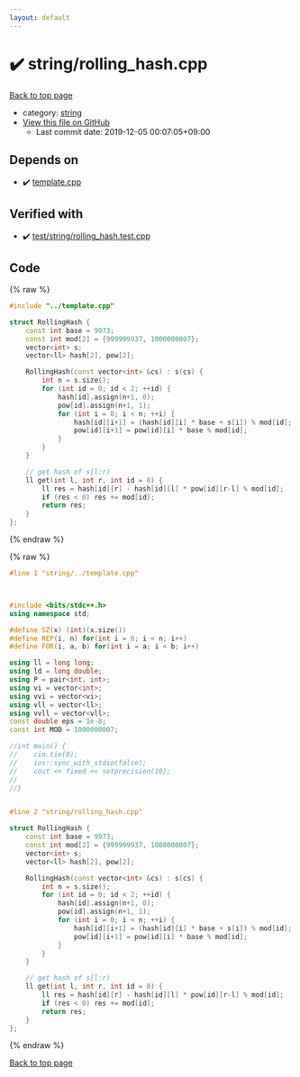 ```yaml
---
layout: default
---
```


<!-- mathjax config similar to math.stackexchange -->
<script type="text/javascript" async
  src="https://cdnjs.cloudflare.com/ajax/libs/mathjax/2.7.5/MathJax.js?config=TeX-MML-AM_CHTML">
</script>
<script type="text/x-mathjax-config">
  MathJax.Hub.Config({
    TeX: { equationNumbers: { autoNumber: "AMS" }},
    tex2jax: {
      inlineMath: [ ['$','$'] ],
      processEscapes: true
    },
    "HTML-CSS": { matchFontHeight: false },
    displayAlign: "left",
    displayIndent: "2em"
  });
</script>

<script type="text/javascript" src="https://cdnjs.cloudflare.com/ajax/libs/jquery/3.4.1/jquery.min.js"></script>
<script src="https://cdn.jsdelivr.net/npm/jquery-balloon-js@1.1.2/jquery.balloon.min.js" integrity="sha256-ZEYs9VrgAeNuPvs15E39OsyOJaIkXEEt10fzxJ20+2I=" crossorigin="anonymous"></script>
<script type="text/javascript" src="../../assets/js/copy-button.js"></script>
<link rel="stylesheet" href="../../assets/css/copy-button.css" />


# :heavy_check_mark: string/rolling_hash.cpp

<a href="../../index.html">Back to top page</a>

* category: <a href="../../index.html#b45cffe084dd3d20d928bee85e7b0f21">string</a>
* <a href="{{ site.github.repository_url }}/blob/master/string/rolling_hash.cpp">View this file on GitHub</a>
    - Last commit date: 2019-12-05 00:07:05+09:00




## Depends on

* :heavy_check_mark: <a href="../template.cpp.html">template.cpp</a>


## Verified with

* :heavy_check_mark: <a href="../../verify/test/string/rolling_hash.test.cpp.html">test/string/rolling_hash.test.cpp</a>


## Code

<a id="unbundled"></a>
{% raw %}
```cpp
#include "../template.cpp"

struct RollingHash {
    const int base = 9973;
    const int mod[2] = {999999937, 1000000007};
    vector<int> s;
    vector<ll> hash[2], pow[2];

    RollingHash(const vector<int> &cs) : s(cs) {
        int n = s.size();
        for (int id = 0; id < 2; ++id) {
            hash[id].assign(n+1, 0);
            pow[id].assign(n+1, 1);
            for (int i = 0; i < n; ++i) {
                hash[id][i+1] = (hash[id][i] * base + s[i]) % mod[id];
                pow[id][i+1] = pow[id][i] * base % mod[id];
            }
        }
    }

    // get hash of s[l:r)
    ll get(int l, int r, int id = 0) {
        ll res = hash[id][r] - hash[id][l] * pow[id][r-l] % mod[id];
        if (res < 0) res += mod[id];
        return res;
    }
};

```
{% endraw %}

<a id="bundled"></a>
{% raw %}
```cpp
#line 1 "string/../template.cpp"



#include <bits/stdc++.h>
using namespace std;

#define SZ(x) (int)(x.size())
#define REP(i, n) for(int i = 0; i < n; i++)
#define FOR(i, a, b) for(int i = a; i < b; i++)

using ll = long long;
using ld = long double;
using P = pair<int, int>;
using vi = vector<int>;
using vvi = vector<vi>;
using vll = vector<ll>;
using vvll = vector<vll>;
const double eps = 1e-8;
const int MOD = 1000000007;

//int main() {
//    cin.tie(0);
//    ios::sync_with_stdio(false);
//    cout << fixed << setprecision(10);
//
//}


#line 2 "string/rolling_hash.cpp"

struct RollingHash {
    const int base = 9973;
    const int mod[2] = {999999937, 1000000007};
    vector<int> s;
    vector<ll> hash[2], pow[2];

    RollingHash(const vector<int> &cs) : s(cs) {
        int n = s.size();
        for (int id = 0; id < 2; ++id) {
            hash[id].assign(n+1, 0);
            pow[id].assign(n+1, 1);
            for (int i = 0; i < n; ++i) {
                hash[id][i+1] = (hash[id][i] * base + s[i]) % mod[id];
                pow[id][i+1] = pow[id][i] * base % mod[id];
            }
        }
    }

    // get hash of s[l:r)
    ll get(int l, int r, int id = 0) {
        ll res = hash[id][r] - hash[id][l] * pow[id][r-l] % mod[id];
        if (res < 0) res += mod[id];
        return res;
    }
};

```
{% endraw %}

<a href="../../index.html">Back to top page</a>

